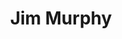 ---
title: Jim Murphy
category: team
published: true
position: Collaborator
image: jim-murphy.jpg
project: 
  - past
---